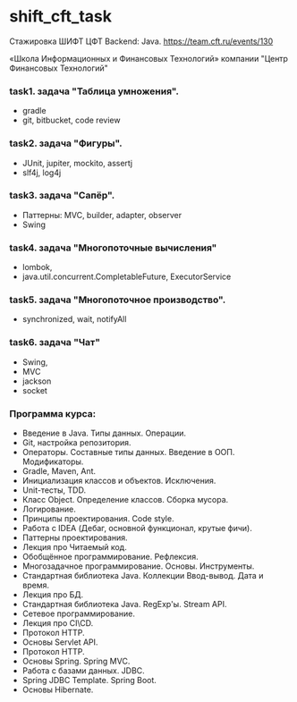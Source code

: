 # shift_cft_task
Стажировка ШИФТ ЦФТ Backend: Java. https://team.cft.ru/events/130

«Школа Информационных и Финансовых Технологий» компании "Центр Финансовых Технологий"


### task1. задача "Таблица умножения".
- gradle
- git, bitbucket, code review

### task2. задача "Фигуры".
- JUnit, jupiter, mockito, assertj
- slf4j, log4j

### task3. задача "Сапёр".
- Паттерны: MVC, builder, adapter, observer
- Swing

### task4. задача "Многопоточные вычисления" 
- lombok, 
- java.util.concurrent.CompletableFuture, ExecutorService

###  task5. задача "Многопоточное производство".
- synchronized, wait, notifyAll

###  task6. задача "Чат"
- Swing, 
- MVC
- jackson
- socket

### Программа курса:

- Введение в Java. Типы данных. Операции.
- Git, настройка репозитория.
- Операторы. Составные типы данных. Введение в ООП. Модификаторы.
- Gradle, Maven, Ant.
- Инициализация классов и объектов. Исключения.
- Unit-тесты, TDD. 
- Класс Object. Определение классов. Сборка мусора.
- Логирование. 
- Принципы проектирования. Code style.
- Работа с IDEA (Дебаг, основной функционал, крутые фичи).
- Паттерны проектирования. 
- Лекция про Читаемый код. 
- Обобщённое программирование. Рефлексия.
- Многозадачное программирование. Основы. Инструменты.
- Стандартная библиотека Java. Коллекции Ввод-вывод. Дата и время.
- Лекция про БД.
- Стандартная библиотека Java. RegExp'ы. Stream API.
- Сетевое программирование.
- Лекция про CI\CD.
- Протокол HTTP.
- Основы Servlet API.
- Протокол HTTP.
- Основы Spring. Spring MVC.
- Работа с базами данных. JDBC.
- Spring JDBC Template. Spring Boot.
- Основы Hibernate.

